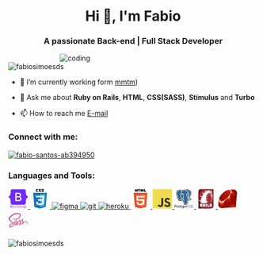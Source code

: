 <h1 align="center">Hi 👋, I'm Fabio</h1>
<h3 align="center">A passionate Back-end | Full Stack Developer</h3>

[<img align="right" alt="coding" width="400" src="https://miro.medium.com/max/1360/0*7Q3yvSIv_t0ioJ-Z.gif">](https://github.com/fabiosimoesds)

<p align="left"> <img src="https://komarev.com/ghpvc/?username=fabiosimoesds&label=Profile%20views&color=0e75b6&style=flat" alt="fabiosimoesds" /> </p>

- 🔭 I’m currently working form [mmtm](https://mmtm.io/))

- 💬 Ask me about **Ruby on Rails**, **HTML**, **CSS(SASS)**, **Stimulus** and **Turbo**

- 📫 How to reach me <a class="btn" href="mailto:fabio.simoesds@gmail.com">E-mail</a>

<h3 align="left">Connect with me:</h3>
<p align="left">
<a href="https://linkedin.com/in/fabio-santos-ab394950" target="blank"><img align="center" src="https://raw.githubusercontent.com/rahuldkjain/github-profile-readme-generator/master/src/images/icons/Social/linked-in-alt.svg" alt="fabio-santos-ab394950" height="30" width="40" /></a>
</p>

<h3 align="left">Languages and Tools:</h3>
<p align="left"> <a href="https://getbootstrap.com" target="_blank" rel="noreferrer"> <img src="https://raw.githubusercontent.com/devicons/devicon/master/icons/bootstrap/bootstrap-plain-wordmark.svg" alt="bootstrap" width="40" height="40"/> </a> <a href="https://www.w3schools.com/css/" target="_blank" rel="noreferrer"> <img src="https://raw.githubusercontent.com/devicons/devicon/master/icons/css3/css3-original-wordmark.svg" alt="css3" width="40" height="40"/> </a> <a href="https://www.figma.com/" target="_blank" rel="noreferrer"> <img src="https://www.vectorlogo.zone/logos/figma/figma-icon.svg" alt="figma" width="40" height="40"/> </a> <a href="https://git-scm.com/" target="_blank" rel="noreferrer"> <img src="https://www.vectorlogo.zone/logos/git-scm/git-scm-icon.svg" alt="git" width="40" height="40"/> </a> <a href="https://heroku.com" target="_blank" rel="noreferrer"> <img src="https://www.vectorlogo.zone/logos/heroku/heroku-icon.svg" alt="heroku" width="40" height="40"/> </a> <a href="https://www.w3.org/html/" target="_blank" rel="noreferrer"> <img src="https://raw.githubusercontent.com/devicons/devicon/master/icons/html5/html5-original-wordmark.svg" alt="html5" width="40" height="40"/> </a> <a href="https://developer.mozilla.org/en-US/docs/Web/JavaScript" target="_blank" rel="noreferrer"> <img src="https://raw.githubusercontent.com/devicons/devicon/master/icons/javascript/javascript-original.svg" alt="javascript" width="40" height="40"/> </a> <a href="https://www.postgresql.org" target="_blank" rel="noreferrer"> <img src="https://raw.githubusercontent.com/devicons/devicon/master/icons/postgresql/postgresql-original-wordmark.svg" alt="postgresql" width="40" height="40"/> </a> <a href="https://rubyonrails.org" target="_blank" rel="noreferrer"> <img src="https://raw.githubusercontent.com/devicons/devicon/master/icons/rails/rails-original-wordmark.svg" alt="rails" width="40" height="40"/> </a> <a href="https://www.ruby-lang.org/en/" target="_blank" rel="noreferrer"> <img src="https://raw.githubusercontent.com/devicons/devicon/master/icons/ruby/ruby-original.svg" alt="ruby" width="40" height="40"/> </a> <a href="https://sass-lang.com" target="_blank" rel="noreferrer"> <img src="https://raw.githubusercontent.com/devicons/devicon/master/icons/sass/sass-original.svg" alt="sass" width="40" height="40"/> </a> </p>

<p><img align="center" src="https://github-readme-streak-stats.herokuapp.com/?user=fabiosimoesds&" alt="fabiosimoesds" /></p>

<!---
<p>&nbsp;<img align="center" src="https://github-readme-stats.vercel.app/api?username=fabiosimoesds&show_icons=true&locale=en" alt="fabiosimoesds" /></p>
--->

<!---
<p><img align="left" src="https://github-readme-stats.vercel.app/api/top-langs?username=fabiosimoesds&show_icons=true&locale=en&layout=compact" alt="fabiosimoesds" /></p>

fabiosimoesds/fabiosimoesds is a ✨ special ✨ repository because its `README.md` (this file) appears on your GitHub profile.
You can click the Preview link to take a look at your changes.
--->
